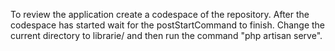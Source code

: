 To review the application create a codespace of the repository. After the codespace has started wait for the postStartCommand to finish. Change the current directory to librarie/ and then run the command "php artisan serve".
